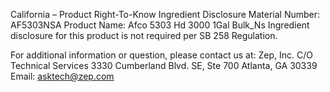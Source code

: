  
 
 
California – Product Right-To-Know Ingredient Disclosure 
Material Number: AF5303NSA 
Product Name: Afco 5303 Hd 3000 1Gal Bulk_Ns 
Ingredient disclosure for this product is not required per SB 258 Regulation. 
 
For additional information or question, please contact us at: 
Zep, Inc. 
C/O Technical Services 
3330 Cumberland Blvd. SE, Ste 700 
Atlanta, GA 30339 
Email: asktech@zep.com 
 
 
 
 
